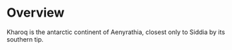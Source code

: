 # Overview
Kharoq is the antarctic continent of Aenyrathia, closest only to Siddia by its southern tip.